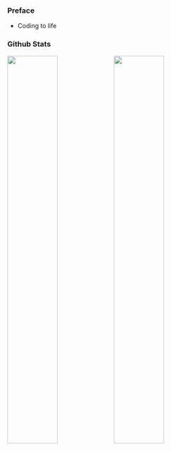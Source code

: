 ### Preface

* Coding to life

### Github Stats
<span>
 <a  href="https://github.com/Exisi?tab=repositories">
  <img min-device-width="390px" src="https://github-readme-stats.vercel.app/api?username=Exisi&show_icons=true&icon_color=0969da&text_color=575f6a&bg_color=ffffff&hide_title=true"  width="47.5%"/>
 </a>
 <a href="https://github.com/Exisi/Exisi/tree/main/Fantastic">
  <img  align="left" min-device-width="390px" src="https://github-readme-stats.vercel.app/api/top-langs/?username=Exisi&layout=compact&text_color=575f6a&count_private=true&theme=default" width="47.5%"/>
 </a>
</span>
